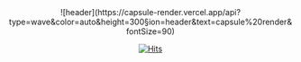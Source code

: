  <div align=center>
	![header](https://capsule-render.vercel.app/api?type=wave&color=auto&height=300&section=header&text=capsule%20render&fontSize=90)
	
  [![Hits](https://hits.seeyoufarm.com/api/count/incr/badge.svg?url=https%3A%2F%2Fgithub.com%2Fchoj96%2Fhit-counter&count_bg=%23DFDFDF&title_bg=%23144F40&icon=react.svg&icon_color=%2300CCFF&title=hits&edge_flat=false)](https://hits.seeyoufarm.com)
	
  </div>
